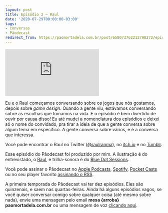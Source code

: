 ```yaml
---
layout: post
title: Episódio 2 — Raul
date: '2020-07-29T00:00:00-03:00'
tags:
- conversas
- Pãodecast
redirect_from: https://paomortadela.com.br/post/658073762212790272/epis%C3%B3dio-2-raul
---
```

<iframe class="full-width" src="https://anchor.fm/paomortadela/embed/episodes/Raul-Fontoura-eh42tf/a-a2p130r" scrolling="no" loading="lazy" frameborder="0"></iframe>

Eu e o Raul começamos conversando sobre os jogos que nós gostamos, depois sobre _game design_. Quando a gente viu, estávamos conversando sobre as escolhas que tomamos na vida. E o episódio é bem divertido de ouvir por causa disso! Eu até mudei a nomenclatura dos episódios e deixei só o nome do convidado, pra tirar a ideia de que a gente conversa sobre algum tema em específico. A gente conversa sobre vários, e é a conversa que interessa.

Você pode encontrar o Raul no Twitter ([@raulranma](https://twitter.com/raulranma)), no [itch.io](https://raulranma.itch.io) e no [Tumblr](https://raulranma.tumblr.com/).

Esse episódio do Pãodecast foi produzido por mim. A ilustração é do entrevistado, o [Raul](https://raulranma.itch.io/), e trilha-sonora é do [Blue Dot Sessions](https://sessions.blue/).

Você pode assinar o Pãodecast no [Apple Podcasts](https://podcasts.apple.com/br/podcast/p%C3%A3odecast/id1523387758), [Spotify](https://open.spotify.com/show/38eCpZJlehVJWsLwp4fyOu), [Pocket Casts](https://pca.st/133zyhgf) ou no seu player favorito [assinando o RSS](https://anchor.fm/s/2acb8e44/podcast/rss).

A primeira temporada do Pãodecast vai ter dez episódios. Eles são quinzenais, e saem nas quartas-feiras. Ainda há alguns episódios vagos, se você quiser conversar comigo sobre qualquer coisa (até mesmo sobre nada), envie uma mensagem pelo email **mesa {arroba} paomortadela.com.br** ou uma mensagem de voz [clicando aqui](https://anchor.fm/paomortadela/message).

